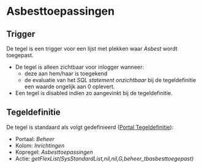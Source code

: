 # Asbesttoepassingen

## Trigger

De tegel is een trigger voor een lijst met plekken waar *Asbest* wordt toegepast.

- De tegel is alleen zichtbaar voor inlogger wanneer:
  - deze aan hem/haar is toegekend
  - de evaluatie van het *SQL statement onzichtbaar* bij de tegeldefinitie een waarde ongelijk aan 0 oplevert.
- Een tegel is disabled indien zo aangevinkt bij de tegeldefinitie.

## Tegeldefinitie

De tegel is standaard als volgt gedefinieerd ([Portal Tegeldefinitie](/instellen_inrichten/portaldefinitie/portal_tegel.md)):

- Portaal: *Beheer*
- Kolom: *Inrichtingen*
- Kopregel: *Asbesttoepassingen*
- Actie: *getFlexList(SysStandardList,nil,nil,G,beheer_tbasbesttoegepast)*

